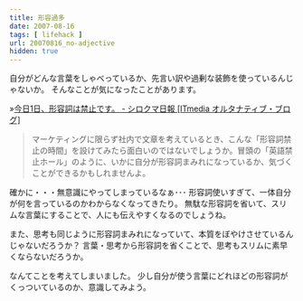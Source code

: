 ```yaml
---
title: 形容過多
date: 2007-08-16
tags: [ lifehack ]
url: 20070816_no-adjective
hidden: true
---
```

自分がどんな言葉をしゃべっているか、先言い訳や過剰な装飾を使っているんじゃないか。
そんなことが気になったことがあります。

&raquo;<a href="http://blogs.itmedia.co.jp/akihito/2007/08/1_67fa.html" target='_blank'>今日1日、形容詞は禁止です。 - シロクマ日報 [ITmedia オルタナティブ・ブログ]</a>

<blockquote>マーケティングに限らず社内で文章を考えているとき、こんな「形容詞禁止の時間」を設けてみたら面白いのではないでしょうか。冒頭の「英語禁止ホール」のように、いかに自分が形容詞まみれになっているか、気づくことができるかもしれませんよ。</blockquote>

確かに・・・無意識にやってしまっているなぁ･･･
形容詞使いすぎて、一体自分が何を言っているのかわからなくなってきたり。
無駄な形容詞を省いて、スリムな言葉にすることで、人にも伝えやすくなるのでしょうね。

また、思考も同じように形容詞まみれになっていて、本質をぼやけさせているんじゃないだろうか？
言葉・思考から形容詞を省くことで、思考もスリムに素早くならないだろうか。

なんてことを考えてしまいました。
少し自分が使う言葉にどれほどの形容詞がくっついているのか、意識してみよう。
